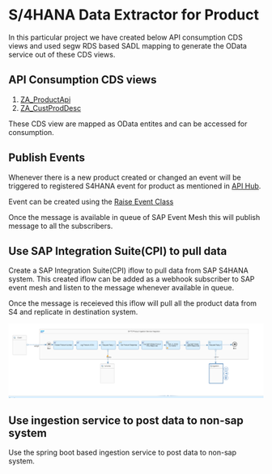 # S/4HANA Data Extractor for Product

In this particular project we have created below API consumption CDS views and used segw RDS based SADL mapping to generate the OData service out of these CDS views.

## API Consumption CDS views

1. [ZA_ProductApi](API%20CDS/Consumption%20CDS/ZA_ProductApi.txt)
2. [ZA_CustProdDesc](API%20CDS/Consumption%20CDS/ZA_CustProdDesc.txt)

These CDS view are mapped as OData entites and can be accessed for consumption.
## Publish Events

Whenever there is a new product created or changed an event will be triggered to registered S4HANA event for product as mentioned in [API Hub](https://api.sap.com/event/SAPS4HANABusinessEvents_ProductEvents/resource).

Event can be created using the [Raise Event Class](Send%20Message/ZCL_ASSIGNMENT_PRODUCT_EVENT~RAISE_EVENT.txt)

Once the message is available in queue of SAP Event Mesh this will publish message to all the subscribers.

## Use SAP Integration Suite(CPI) to pull data

Create a SAP Integration Suite(CPI) iflow to pull data from SAP S4HANA system.
This created iflow can be added as a webhook subscriber to SAP event mesh and listen to the message whenever available in queue.

Once the message is receieved this iflow will pull all the product data from S4 and replicate in destination system.

![CPI_IFLOW](img/cpi_iflow.png)

## Use ingestion service to post data to non-sap system

Use the spring boot based ingestion service to post data to non-sap system.
